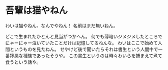 # 吾輩は猫やねん

わいは猫やねん。なんでやねん！
名前はまだ無いねん。

どこで生まれたかとんと見当がつかへん。
何でも薄暗いジメジメしたところでにゃーにゃー泣いていたことだけは記憶してるねんな。
わいはここで始めて人間というものを見たねん。
せやけど後で聞いたらそれは書生という人間中で一番獰悪な種族であったそうや。
この書生というのは時々わいらを捕まえて煮て食うという話や。

